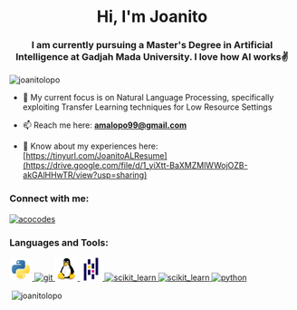 <h1 align="center">Hi, I'm Joanito</h1>
<h3 align="center">I am currently pursuing a Master's Degree in Artificial Intelligence at Gadjah Mada University. I love how AI works✌</h3>

<p align="left"> <img src="https://komarev.com/ghpvc/?username=joanitolopo&label=Profile%20views&color=0e75b6&style=flat" alt="joanitolopo" /> </p>

- 🌱 My current focus is on Natural Language Processing, specifically exploiting Transfer Learning techniques for Low Resource Settings

- 📫 Reach me here: **amalopo99@gmail.com**

- 📄 Know about my experiences here: [https://tinyurl.com/JoanitoALResume](https://drive.google.com/file/d/1_yiXtt-BaXMZMlWWojOZB-akGAlHHwTR/view?usp=sharing)

<h3 align="left">Connect with me:</h3>
<p align="left">
<a href="https://www.linkedin.com/in/joanito-agili-lopo-72629b1b2" target="blank"><img align="center" src="https://raw.githubusercontent.com/dheereshagrwal/colored-icons/master/public/icons/linkedin/linkedin.svg" alt="acocodes" height="30" width="40" /></a>
</p>

<h3 align="left">Languages and Tools:</h3>
<p align="left"> </a> <a href="https://www.python.org" target="_blank" rel="noreferrer"> <img src="https://raw.githubusercontent.com/devicons/devicon/master/icons/python/python-original.svg" alt="python" width="40" height="40"/> </a> </a> <a href="https://git-scm.com/" target="_blank" rel="noreferrer"> <img src="https://www.vectorlogo.zone/logos/git-scm/git-scm-icon.svg" alt="git" width="40" height="40"/> </a> <a href="https://www.linux.org/" target="_blank" rel="noreferrer"> <img src="https://raw.githubusercontent.com/devicons/devicon/master/icons/linux/linux-original.svg" alt="linux" width="40" height="40"/> </a> <a href="https://pandas.pydata.org/" target="_blank" rel="noreferrer"> <img src="https://raw.githubusercontent.com/devicons/devicon/2ae2a900d2f041da66e950e4d48052658d850630/icons/pandas/pandas-original.svg" alt="pandas" width="40" height="40"/> <a href="https://scikit-learn.org/" target="_blank" rel="noreferrer"> <img src="https://upload.wikimedia.org/wikipedia/commons/0/05/Scikit_learn_logo_small.svg" alt="scikit_learn" width="40" height="40"/> </a> <a href="https://tensorflow.org/" target="_blank" rel="noreferrer"> <img src="https://raw.githubusercontent.com/valohai/ml-logos/master/tensorflow-tf.svg" alt="scikit_learn" width="40" height="40"/> </a> </a> <a href="https://www.pytorch.org" target="_blank" rel="noreferrer"> <img src="https://raw.githubusercontent.com/valohai/ml-logos/master/pytorch.svg" alt="python" width="60" height="60"/> </a></p>

<p>&nbsp;<img align="center" src="https://github-readme-stats.vercel.app/api?username=joanitolopo&show_icons=true&locale=en" alt="joanitolopo" /></p>
